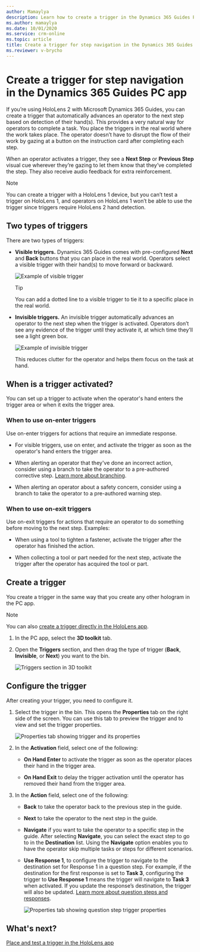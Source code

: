 ```yaml
---
author: Mamaylya
description: Learn how to create a trigger in the Dynamics 365 Guides PC app to automatically advance the operator to the next step based on detection of their hands in HoloLens 2.
ms.author: mamaylya
ms.date: 10/01/2020
ms.service: crm-online
ms.topic: article
title: Create a trigger for step navigation in the Dynamics 365 Guides PC app
ms.reviewer: v-brycho
---
```


# Create a trigger for step navigation in the Dynamics 365 Guides PC app

If you’re using HoloLens 2 with Microsoft Dynamics 365 Guides, you can create a trigger that automatically advances an operator to the next step based on detection of their 
hand(s). This provides a very natural way for operators to complete a task. You place the triggers in the real world where the work takes place. The operator doesn’t have to 
disrupt the flow of their work by gazing at a button on the instruction card after completing each step. 

When an operator activates a trigger, they see a **Next Step** or **Previous Step** visual cue wherever they’re gazing to let them know that they’ve completed the step. They also receive audio feedback for extra reinforcement.

> [!NOTE]
> You can create a trigger with a HoloLens 1 device, but you can’t test a trigger on HoloLens 1, and operators on HoloLens 1 won’t be able to use the trigger since 
triggers require HoloLens 2 hand detection.

## Two types of triggers

There are two types of triggers:

- **Visible triggers.** Dynamics 365 Guides comes with pre-configured **Next** and **Back** buttons that you can place in the real world. Operators select a visible trigger with their hand(s) to move forward or backward.  

    ![Example of visible trigger](media/trigger-visible.PNG "Example of visible trigger")
 
    > [!TIP]
    > You can add a dotted line to a visible trigger to tie it to a specific place in the real world.

- **Invisible triggers.** An invisible trigger automatically advances an operator to the next step when the trigger is activated. Operators don’t see any evidence of the trigger until they activate it, at which time they’ll see a light green box. 

    ![Example of invisible trigger](media/trigger-invisible.PNG "Example of invisible trigger")
 
    This reduces clutter for the operator and helps them focus on the task at hand.

## When is a trigger activated?

You can set up a trigger to activate when the operator's hand enters the trigger area or when it exits the trigger area. 

### When to use on-enter triggers

Use on-enter triggers for actions that require an immediate response.
        
- For visible triggers, use on enter, and activate the trigger as soon as the operator's hand enters the trigger area.  
     
- When alerting an operator that they've done an incorrect action, consider using a branch to take the operator to a pre-authored corrective step. [Learn more about branching](pc-app-branching.md).
     
- When alerting an operator about a safety concern, consider using a branch to take the operator to a pre-authored warning step. 
        
### When to use on-exit triggers

Use on-exit triggers for actions that require an operator to do something before moving to the next step. Examples:
    
- When using a tool to tighten a fastener, activate the trigger after the operator has finished the action.
        
- When collecting a tool or part needed for the next step, activate the trigger after the operator has acquired the tool or part.  

## Create a trigger 

You create a trigger in the same way that you create any other hologram in the PC app. 

> [!NOTE]
> You can also [create a trigger directly in the HoloLens app](hololens-app-trigger.md).

1. In the PC app, select the **3D toolkit** tab.

2. Open the **Triggers** section, and then drag the type of trigger (**Back**, **Invisible**, or **Next**) you want to the bin.

    ![Triggers section in 3D toolkit](media/triggers-category-pc-app.PNG "Triggers section in 3D toolkit")

## Configure the trigger 

After creating your trigger, you need to configure it. 

1. Select the trigger in the bin. This opens the **Properties** tab on the right side of the screen. You can use this tab to preview the trigger and to view and set the trigger properties. 

    ![Properties tab showing trigger and its properties](media/trigger-properties.PNG "Properties tab showing trigger and its properties")

2. In the **Activation** field, select one of the following:
    
      - **On Hand Enter** to activate the trigger as soon as the operator places their hand in the trigger area.
      
      - **On Hand Exit** to delay the trigger activation until the operator has removed their hand from the trigger area.
         
3. In the **Action** field, select one of the following:
    
      - **Back** to take the operator back to the previous step in the guide.
      
      - **Next** to take the operator to the next step in the guide.
      
      - **Navigate** if you want to take the operator to a specific step in the guide. After selecting **Navigate**, you can select the exact step to go to in the **Destination** list. Using the **Navigate** option enables you to have the operator skip multiple tasks or steps for different scenarios. 
 
      - **Use Response 1**, to configure the trigger to navigate to the destination set for Response 1 in a question step. For example, if the destination for the first response is set to **Task 3**, configuring the trigger to **Use Response 1** means the trigger will navigate to **Task 3** when activated. If you update the response’s destination, the trigger will also be updated. [Learn more about question steps and responses](pc-app-branching.md).
    
        ![Properties tab showing question step trigger properties](media/trigger-question-step-properties.PNG "Properties tab showing question step trigger propertiess")
    
## What's next?

[Place and test a trigger in the HoloLens app](hololens-app-trigger.md)
